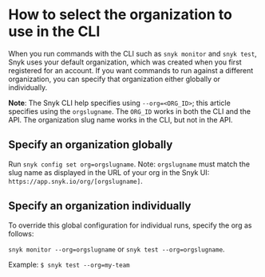 # How to select the organization to use in the CLI

When you run commands with the CLI such as `snyk monitor` and `snyk test`, Snyk uses your default organization, which was created when you first registered for an account. If you want commands to run against a different organization, you can specify that organization either globally or individually.

**Note**: The Snyk CLI help specifies using `--org=<ORG_ID>`; this article specifies using the `orgslugname`. The `ORG_ID` works in both the CLI and the API. The organization slug name works in the CLI, but not in the API.

## Specify an organization globally

Run `snyk config set org=orgslugname`. Note: `orgslugname` must match the slug name as displayed in the URL of your org in the Snyk UI: `https://app.snyk.io/org/[orgslugname]`.

## Specify an organization individually

To override this global configuration for individual runs, specify the org as follows:

`snyk monitor --org=orgslugname` or `snyk test --org=orgslugname`.

Example: `$ snyk test --org=my-team`
